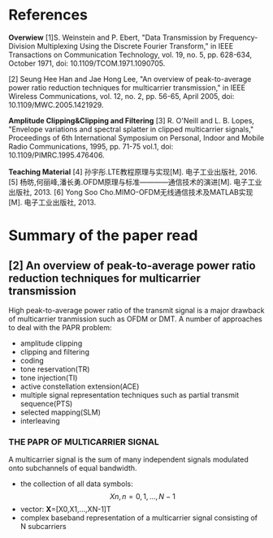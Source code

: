 # References
**Overwiew**
[1]S. Weinstein and P. Ebert, "Data Transmission by Frequency-Division Multiplexing Using the Discrete Fourier Transform," in IEEE Transactions on Communication Technology, vol. 19, no. 5, pp. 628-634, October 1971, doi: 10.1109/TCOM.1971.1090705.

[2] Seung Hee Han and Jae Hong Lee, "An overview of peak-to-average power ratio reduction techniques for multicarrier transmission," in IEEE Wireless Communications, vol. 12, no. 2, pp. 56-65, April 2005, doi: 10.1109/MWC.2005.1421929.

**Amplitude Clipping&Clipping and Filtering**
[3] R. O'Neill and L. B. Lopes, "Envelope variations and spectral splatter in clipped multicarrier signals," Proceedings of 6th International Symposium on Personal, Indoor and Mobile Radio Communications, 1995, pp. 71-75 vol.1, doi: 10.1109/PIMRC.1995.476406.


**Teaching Material**
[4] 孙宇彤.LTE教程原理与实现[M]. 电子工业出版社, 2016.
[5] 杨昉,何丽峰,潘长勇.OFDM原理与标准————通信技术的演进[M]. 电子工业出版社, 2013.
[6] Yong Soo Cho.MIMO-OFDM无线通信技术及MATLAB实现[M]. 电子工业出版社, 2013.



# Summary of the paper read

## [2] An overview of peak-to-average power ratio reduction techniques for multicarrier transmission
High peak-to-average power ratio of the transmit signal is a major drawback of multicarrier tranmission such as OFDM or DMT.
A number of approaches to deal with the PAPR problem:
* amplitude clipping
* clipping and filtering
* coding
* tone reservation(TR)
* tone injection(TI)
* active constellation extension(ACE)
* multiple signal representation techniques such as partial transmit sequence(PTS)
* selected mapping(SLM)
* interleaving

### THE PAPR OF MULTICARRIER SIGNAL
A multicarrier signal is the sum of many independent signals modulated onto subchannels of equal bandwidth.
* the collection of all data symbols: $$ Xn, n=0,1,...,N-1 $$
* vector: **X**=[X0,X1,...,XN-1]T
* complex baseband representation of a multicarrier signal consisting of N subcarriers

